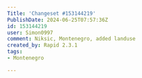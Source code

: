 ```yaml
---
Title: 'Changeset #153144219'
PublishDate: 2024-06-25T07:57:36Z
id: 153144219
user: Simon0997
comment: Niksic, Montenegro, added landuse
created_by: Rapid 2.3.1
tags:
- Montenegro

---
```

